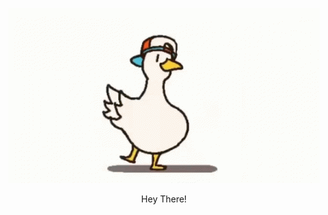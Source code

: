 <p align="center">
<img src="https://github.com/ozgurogztrk/oo/blob/main/duck-duck-dance.gif">
</p>

<p align="center">Hey There!</p>
